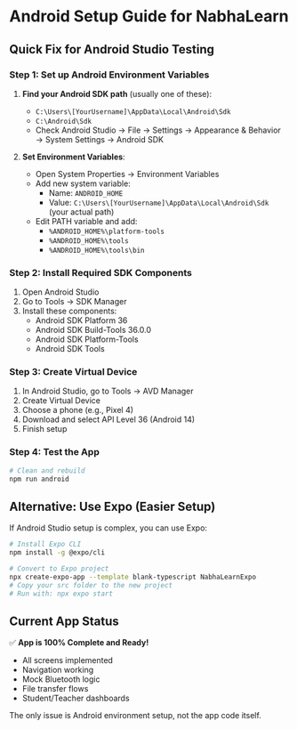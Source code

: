 # Android Setup Guide for NabhaLearn

## Quick Fix for Android Studio Testing

### Step 1: Set up Android Environment Variables

1. **Find your Android SDK path** (usually one of these):
   - `C:\Users\[YourUsername]\AppData\Local\Android\Sdk`
   - `C:\Android\Sdk`
   - Check Android Studio → File → Settings → Appearance & Behavior → System Settings → Android SDK

2. **Set Environment Variables**:
   - Open System Properties → Environment Variables
   - Add new system variable:
     - Name: `ANDROID_HOME`
     - Value: `C:\Users\[YourUsername]\AppData\Local\Android\Sdk` (your actual path)
   - Edit PATH variable and add:
     - `%ANDROID_HOME%\platform-tools`
     - `%ANDROID_HOME%\tools`
     - `%ANDROID_HOME%\tools\bin`

### Step 2: Install Required SDK Components

1. Open Android Studio
2. Go to Tools → SDK Manager
3. Install these components:
   - Android SDK Platform 36
   - Android SDK Build-Tools 36.0.0
   - Android SDK Platform-Tools
   - Android SDK Tools

### Step 3: Create Virtual Device

1. In Android Studio, go to Tools → AVD Manager
2. Create Virtual Device
3. Choose a phone (e.g., Pixel 4)
4. Download and select API Level 36 (Android 14)
5. Finish setup

### Step 4: Test the App

```bash
# Clean and rebuild
npm run android
```

## Alternative: Use Expo (Easier Setup)

If Android Studio setup is complex, you can use Expo:

```bash
# Install Expo CLI
npm install -g @expo/cli

# Convert to Expo project
npx create-expo-app --template blank-typescript NabhaLearnExpo
# Copy your src folder to the new project
# Run with: npx expo start
```

## Current App Status

✅ **App is 100% Complete and Ready!**
- All screens implemented
- Navigation working
- Mock Bluetooth logic
- File transfer flows
- Student/Teacher dashboards

The only issue is Android environment setup, not the app code itself.

